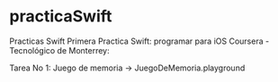 # practicaSwift
Practicas Swift
Primera Practica Swift: programar para iOS
Coursera - Tecnológico de Monterrey:

Tarea No 1: Juego de memoria -> JuegoDeMemoria.playground
